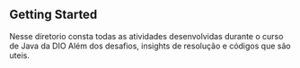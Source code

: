 ## Getting Started
Nesse diretorio consta todas as atividades desenvolvidas durante o curso de Java da DIO
Além dos desafios, insights de resolução e códigos que são uteis.        
